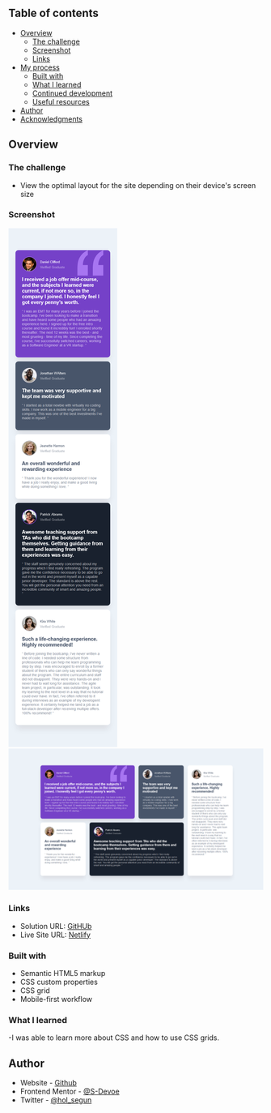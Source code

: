 ## Table of contents

- [Overview](#overview)
  - [The challenge](#the-challenge)
  - [Screenshot](#screenshot)
  - [Links](#links)
- [My process](#my-process)
  - [Built with](#built-with)
  - [What I learned](#what-i-learned)
  - [Continued development](#continued-development)
  - [Useful resources](#useful-resources)
- [Author](#author)
- [Acknowledgments](#acknowledgments)



## Overview

### The challenge

- View the optimal layout for the site depending on their device's screen size

### Screenshot

![Mobile](https://github.com/S-Devoe/responsive-testimonial/blob/main/mobile-view.png?raw=true)
![Desktop](https://github.com/S-Devoe/responsive-testimonial/blob/5cfbfbbff34abfaac85a316c30abfc2c0523de95/desktop-view.png?raw=true)

### Links

- Solution URL: [GitHUb](https://github.com/S-Devoe/responsive-testimonial.git)
- Live Site URL: [Netlify](https://vibrant-allen-f69d8e.netlify.app/)


### Built with

- Semantic HTML5 markup
- CSS custom properties
- CSS grid
- Mobile-first workflow


### What I learned
-I was able to learn more about CSS and how to use CSS grids.


## Author

- Website - [Github](https://www.github.com/S-Devoe)
- Frontend Mentor - [@S-Devoe](https://www.frontendmentor.io/profile/S-Devoe)
- Twitter - [@hol_segun](https://www.twitter.com/hol_segun)
